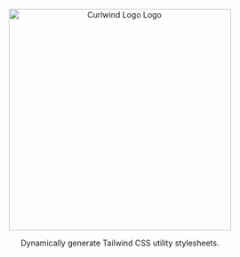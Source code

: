 <p align="center"><a href="https://curlwind.com" target="_blank"><img src="https://cd.curlwind.com/logo-dark.svg" width="400" alt="Curlwind Logo Logo"></a></p>

<p align="center">
Dynamically generate Tailwind CSS utility stylesheets. 
</p>
